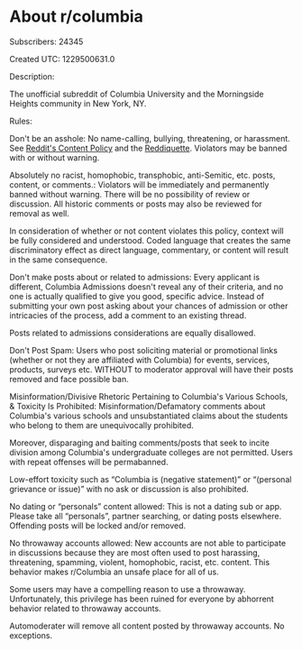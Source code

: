 # About r/columbia

Subscribers: 24345

Created UTC: 1229500631.0

Description:

The unofficial subreddit of Columbia University and the Morningside Heights community in New York, NY.

Rules:

Don't be an asshole: No name-calling, bullying, threatening, or harassment. See [Reddit's Content Policy](https://www.reddit.com/help/contentpolicy) and the [Reddiquette](https://www.reddit.com/wiki/reddiquette). Violators may be banned with or without warning.

Absolutely no racist, homophobic, transphobic, anti-Semitic, etc. posts, content, or comments.: Violators will be immediately and permanently banned without warning. There will be no possibility of review or discussion. All historic comments or posts may also be reviewed for removal as well.

In consideration of whether or not content violates this policy, context will be fully considered and understood. Coded language that creates the same discriminatory effect as direct language, commentary, or content will result in the same consequence.

Don't make posts about or related to admissions: Every applicant is different, Columbia Admissions doesn't reveal any of their criteria, and no one is actually qualified to give you good, specific advice. Instead of submitting your own post asking about your chances of admission or other intricacies of the process, add a comment to an existing thread.

Posts related to admissions considerations are equally disallowed.

Don't Post Spam: Users who post soliciting material or promotional links (whether or not they are affiliated with Columbia) for events, services, products, surveys etc. WITHOUT to moderator approval will have their posts removed and face possible ban.

Misinformation/Divisive Rhetoric Pertaining to Columbia's Various Schools, &amp; Toxicity  Is Prohibited: Misinformation/Defamatory comments about Columbia's various schools and unsubstantiated claims about the students who belong to them are unequivocally prohibited. 

Moreover, disparaging and baiting comments/posts that seek to incite division among Columbia's undergraduate colleges are not permitted. Users with repeat offenses will be permabanned.

Low-effort toxicity such as “Columbia is (negative statement)” or “(personal grievance or issue)” with no ask or discussion is also prohibited.

No dating or “personals” content allowed: This is not a dating sub or app. Please take all “personals”, partner searching, or dating posts elsewhere. Offending posts will be locked and/or removed.

No throwaway accounts allowed: New accounts are not able to participate in discussions because they are most often used to post harassing, threatening, spamming, violent, homophobic, racist, etc. content. This behavior makes r/Columbia an unsafe place for all of us.

Some users may have a compelling reason to use a throwaway. Unfortunately, this privilege has been ruined for everyone by abhorrent behavior related to throwaway accounts.

Automoderater will remove all content posted by throwaway accounts. No exceptions.

